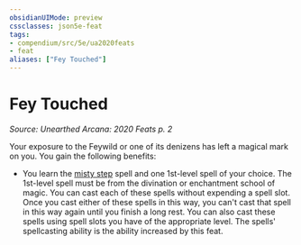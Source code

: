 ```yaml
---
obsidianUIMode: preview
cssclasses: json5e-feat
tags:
- compendium/src/5e/ua2020feats
- feat
aliases: ["Fey Touched"]
---
```

# Fey Touched
*Source: Unearthed Arcana: 2020 Feats p. 2*  

Your exposure to the Feywild or one of its denizens has left a magical mark on you. You gain the following benefits:

- You learn the [misty step](/Systems/5e/spells/misty-step.md) spell and one 1st-level spell of your choice. The 1st-level spell must be from the divination or enchantment school of magic. You can cast each of these spells without expending a spell slot. Once you cast either of these spells in this way, you can't cast that spell in this way again until you finish a long rest. You can also cast these spells using spell slots you have of the appropriate level. The spells' spellcasting ability is the ability increased by this feat.
